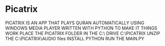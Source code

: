 # Picatrix
PICATRIX IS AN APP THAT PLAYS QURAN AUTOMATICALLY USING WINDOWS MEDIA PLAYER
WRITTEN WITH PYTHON 
TO MAKE IT THINGS WORK 
PLACE THE PICATRIX FOLDER IN THE C:\ DRIVE   C:\PICATRIX
UNZIP THE C:\PICATRIX\AUDIO files
INSTALL PYTHON
RUN THE MAIN.PY
